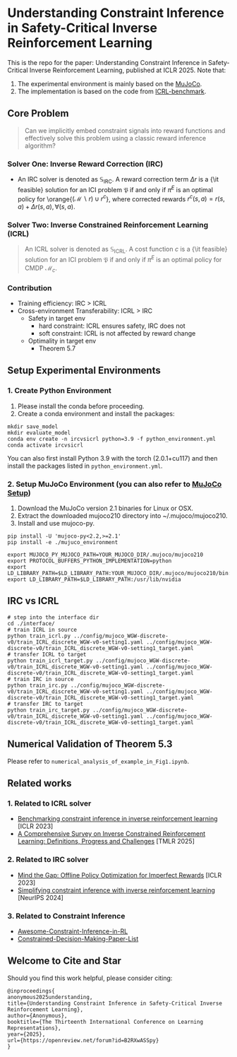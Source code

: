 # Understanding Constraint Inference in Safety-Critical Inverse Reinforcement Learning

This is the repo for the paper: Understanding Constraint Inference in Safety-Critical Inverse Reinforcement Learning, published at ICLR 2025. Note that:
1. The experimental environment is mainly based on the [MuJoCo](https://mujoco.org/).
2. The implementation is based on the code from [ICRL-benchmark](https://github.com/Guiliang/ICRL-benchmarks-public/tree/main).

## Core Problem
> Can we implicitly embed constraint signals into reward functions and effectively solve this problem using a classic reward inference algorithm?
### Solver One: Inverse Reward Correction (IRC)
- An IRC solver is denoted as $\mathbb{S}_\text{IRC}$. A reward correction term  ${\mathit{\Delta r}}$ is a {\it feasible} solution for an ICI problem $\mathfrak{P}$ if and only if $\pi^{E}$ is an optimal policy for \orange{$(\mathcal{M}\backslash r)\cup r^c$}, where corrected rewards $r^c(s,a)=r(s,a)+{\mathit{\Delta r}}(s,a), \forall(s,a)$.
### Solver Two: Inverse Constrained Reinforcement Learning (ICRL)
> An ICRL solver is denoted as $\mathbb{S}_\text{ICRL}$. A cost function $c$ is a {\it feasible} solution for an ICI problem $\mathfrak{P}$ if and only if $\pi^{E}$ is an optimal policy for CMDP $\mathcal{M}_c$.
### Contribution
- Training efficiency: IRC > ICRL
- Cross-environment Transferability: ICRL > IRC
  - Safety in target env
    - hard constraint: ICRL ensures safety, IRC does not
    - soft constraint: ICRL is not affected by reward change
  - Optimality in target env
    - Theorem 5.7

## Setup Experimental Environments 
### 1. Create Python Environment 
1. Please install the conda before proceeding.
2. Create a conda environment and install the packages:
   
```
mkdir save_model
mkdir evaluate_model
conda env create -n ircvsicrl python=3.9 -f python_environment.yml
conda activate ircvsicrl
```
You can also first install Python 3.9 with the torch (2.0.1+cu117) and then install the packages listed in `python_environment.yml`.

### 2. Setup MuJoCo Environment (you can also refer to [MuJoCo Setup](https://github.com/Guiliang/ICRL-benchmarks-public/blob/main/virtual_env_tutorial.md))
1. Download the MuJoCo version 2.1 binaries for Linux or OSX.
2. Extract the downloaded mujoco210 directory into ~/.mujoco/mujoco210.
3. Install and use mujoco-py.
```
pip install -U 'mujoco-py<2.2,>=2.1'
pip install -e ./mujuco_environment

export MUJOCO_PY_MUJOCO_PATH=YOUR_MUJOCO_DIR/.mujoco/mujoco210
export PROTOCOL_BUFFERS_PYTHON_IMPLEMENTATION=python
export LD_LIBRARY_PATH=$LD_LIBRARY_PATH:YOUR_MUJOCO_DIR/.mujoco/mujoco210/bin:/usr/lib/nvidia
export LD_LIBRARY_PATH=$LD_LIBRARY_PATH:/usr/lib/nvidia
```

## IRC vs ICRL
```
# step into the interface dir
cd ./interface/
# train ICRL in source
python train_icrl.py ../config/mujoco_WGW-discrete-v0/train_ICRL_discrete_WGW-v0-setting1.yaml ../config/mujoco_WGW-discrete-v0/train_ICRL_discrete_WGW-v0-setting1_target.yaml
# transfer ICRL to target
python train_icrl_target.py ../config/mujoco_WGW-discrete-v0/train_ICRL_discrete_WGW-v0-setting1.yaml ../config/mujoco_WGW-discrete-v0/train_ICRL_discrete_WGW-v0-setting1_target.yaml
# train IRC in source
python train_irc.py ../config/mujoco_WGW-discrete-v0/train_ICRL_discrete_WGW-v0-setting1.yaml ../config/mujoco_WGW-discrete-v0/train_ICRL_discrete_WGW-v0-setting1_target.yaml
# transfer IRC to target
python train_irc_target.py ../config/mujoco_WGW-discrete-v0/train_ICRL_discrete_WGW-v0-setting1.yaml ../config/mujoco_WGW-discrete-v0/train_ICRL_discrete_WGW-v0-setting1_target.yaml
```

## Numerical Validation of Theorem 5.3
Please refer to `numerical_analysis_of_example_in_Fig1.ipynb`.

## Related works

### 1. Related to ICRL solver

- [Benchmarking constraint inference in inverse reinforcement learning](https://arxiv.org/pdf/2206.09670) [ICLR 2023]
- [A Comprehensive Survey on Inverse Constrained Reinforcement Learning: Definitions, Progress and Challenges](https://openreview.net/pdf?id=WUQsBiJqyP) [TMLR 2025]

### 2. Related to IRC solver

- [Mind the Gap: Offline Policy Optimization for Imperfect Rewards](https://openreview.net/forum?id=WumysvcMvV6) [ICLR 2023]
- [Simplifying constraint inference with inverse reinforcement learning](https://openreview.net/pdf?id=T5Cerv7PT2) [NeurIPS 2024]

### 3. Related to Constraint Inference
- [Awesome-Constraint-Inference-in-RL](https://github.com/Jasonxu1225/Awesome-Constraint-Inference-in-RL)
- [Constrained-Decision-Making-Paper-List](https://github.com/zbzhu99/Constrained-Decision-Making-Paper-List)

## Welcome to Cite and Star

Should you find this work helpful, please consider citing:
```
@inproceedings{
anonymous2025understanding,
title={Understanding Constraint Inference in Safety-Critical Inverse Reinforcement Learning},
author={Anonymous},
booktitle={The Thirteenth International Conference on Learning Representations},
year={2025},
url={https://openreview.net/forum?id=B2RXwASSpy}
}
```


